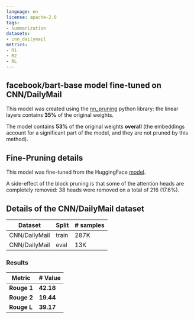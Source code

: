 ```yaml
---
language: en
license: apache-2.0
tags:
- summarization
datasets:
- cnn_dailymail
metrics:
- R1
- R2
- RL
---
```


## facebook/bart-base model fine-tuned on CNN/DailyMail

This model was created using the [nn_pruning](https://github.com/huggingface/nn_pruning) python library: the linear layers contains **35%** of the original  weights.



The model contains **53%** of the original weights **overall** (the embeddings account for a significant part of the model, and they are not pruned by this method).

<div class="graph"><script src="/echarlaix/bart-base-cnn-r2-19.4-d35-hybrid/raw/main/model_card/density_info.js" id="c0afb977-b30c-485d-ac75-afc874392380"></script></div>

## Fine-Pruning details
This model was fine-tuned from the HuggingFace [model](https://huggingface.co/facebook/bart-base).

A side-effect of the block pruning is that some of the attention heads are completely removed: 38 heads were removed on a total of 216 (17.6%).

## Details of the CNN/DailyMail  dataset

|    Dataset    | Split | # samples |
| ------------- | ----- | --------- |
| CNN/DailyMail | train |   287K    |
| CNN/DailyMail | eval  |    13K    |


### Results

|    Metric   | # Value   | 
| ----------- | --------- |
| **Rouge 1** | **42.18** | 
| **Rouge 2** | **19.44** | 
| **Rouge L** | **39.17** | 
